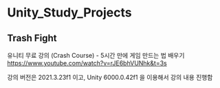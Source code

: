 # Unity_Study_Projects

## Trash Fight
유니티 무료 강의 (Crash Course) - 5시간 만에 게임 만드는 법 배우기
https://www.youtube.com/watch?v=rJE6bhVUNhk&t=3s

강의 버전은 2021.3.23f1 이고, Unity 6000.0.42f1 을 이용해서 강의 내용 진행함
